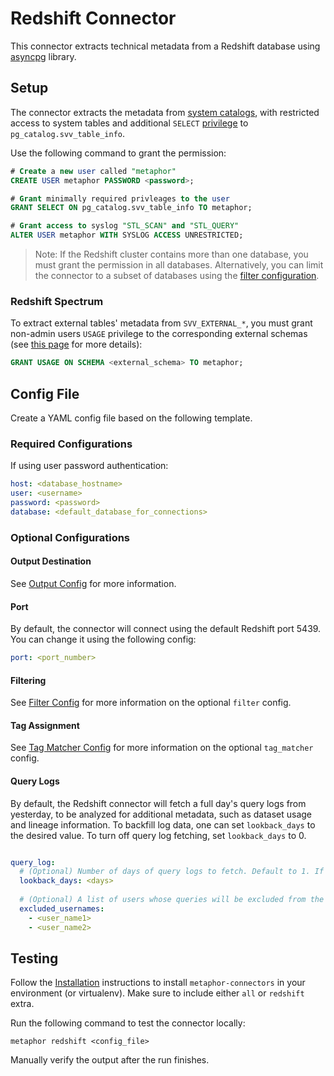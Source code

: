# Redshift Connector

This connector extracts technical metadata from a Redshift database using [asyncpg](https://github.com/MagicStack/asyncpg) library.

## Setup

The connector extracts the metadata from [system catalogs](https://docs.aws.amazon.com/redshift/latest/dg/c_intro_catalog_views.html), with restricted access to system tables and additional `SELECT` [privilege](https://www.postgresql.org/docs/current/ddl-priv.html) to `pg_catalog.svv_table_info`.  

Use the following command to grant the permission:

```sql
# Create a new user called "metaphor"
CREATE USER metaphor PASSWORD <password>;

# Grant minimally required privleages to the user
GRANT SELECT ON pg_catalog.svv_table_info TO metaphor;

# Grant access to syslog "STL_SCAN" and "STL_QUERY"
ALTER USER metaphor WITH SYSLOG ACCESS UNRESTRICTED;
```

> Note: If the Redshift cluster contains more than one database, you must grant the permission in all databases. Alternatively, you can limit the connector to a subset of databases using the [filter configuration](../common/docs/filter.md).

### Redshift Spectrum

To extract external tables' metadata from `SVV_EXTERNAL_*`, you must grant non-admin users `USAGE` privilege to the corresponding external schemas (see [this page](https://docs.aws.amazon.com/redshift/latest/dg/r_SVV_EXTERNAL_TABLES.html) for more details):

```SQL
GRANT USAGE ON SCHEMA <external_schema> TO metaphor;
```

## Config File

Create a YAML config file based on the following template.

### Required Configurations

If using user password authentication:

```yaml
host: <database_hostname>
user: <username>
password: <password>
database: <default_database_for_connections>
```

### Optional Configurations

#### Output Destination

See [Output Config](../common/docs/output.md) for more information.

#### Port

By default, the connector will connect using the default Redshift port 5439. You can change it using the following config:

```yaml
port: <port_number>
```

#### Filtering

See [Filter Config](../common/docs/filter.md) for more information on the optional `filter` config.

#### Tag Assignment

See [Tag Matcher Config](../common/docs/tag_matcher.md) for more information on the optional `tag_matcher` config.

#### Query Logs

By default, the Redshift connector will fetch a full day's query logs from yesterday, to be analyzed for additional metadata, such as dataset usage and lineage information. To backfill log data, one can set `lookback_days` to the desired value. To turn off query log fetching, set `lookback_days` to 0.  

```yaml

query_log:
  # (Optional) Number of days of query logs to fetch. Default to 1. If 0, the no query logs will be fetched.
  lookback_days: <days>
    
  # (Optional) A list of users whose queries will be excluded from the log fetching.
  excluded_usernames:
    - <user_name1>
    - <user_name2>
```

## Testing

Follow the [Installation](../../README.md) instructions to install `metaphor-connectors` in your environment (or virtualenv). Make sure to include either `all` or `redshift` extra.

Run the following command to test the connector locally:

```shell
metaphor redshift <config_file>
```

Manually verify the output after the run finishes.
